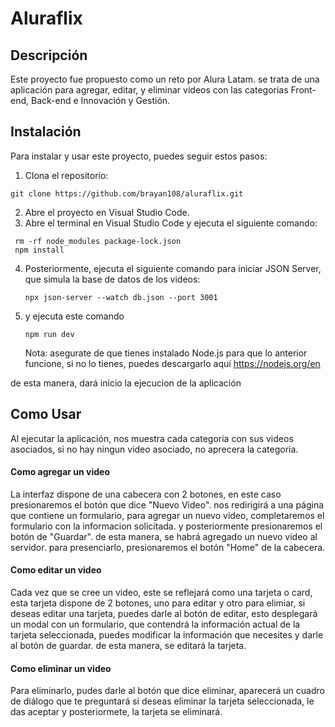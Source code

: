 # Aluraflix


## Descripción
Este proyecto fue propuesto como un reto por Alura Latam. se trata de una aplicación para agregar, editar, y eliminar videos con las categorias Front-end, Back-end e Innovación y Gestión.


## Instalación
Para instalar y usar este proyecto, puedes seguir estos pasos:

 1. Clona el repositorio:
   ```
   git clone https://github.com/brayan108/aluraflix.git
   ```
2. Abre el proyecto en Visual Studio Code.
3. Abre el terminal en Visual Studio Code y ejecuta el siguiente comando:
  ```
   rm -rf node_modules package-lock.json
   npm install
   ```
4. Posteriormente, ejecuta el siguiente comando para iniciar JSON Server, que simula la base de datos de los videos:
   ```
   npx json-server --watch db.json --port 3001
   ```
5. y ejecuta este comando
   ```
   npm run dev
   ```
   Nota: asegurate de que tienes instalado Node.js para que lo anterior funcione, si no lo tienes, puedes descargarlo aquí https://nodejs.org/en

de esta manera, dará inicio la ejecucion de la aplicación

## Como Usar
Al ejecutar la aplicación, nos muestra cada categoria con sus videos asociados, si no hay ningun video asociado, no aprecera la categoria.

#### Como agregar un video
La interfaz dispone de una cabecera con 2 botones, en este caso presionaremos el botón que dice "Nuevo Video". nos redirigirá a una página que contiene un formulario, 
para agregar un nuevo video, completaremos el formulario con la informacion solicitada. y posteriormente presionaremos el botón de "Guardar". 
de esta manera, se habrá agregado un nuevo video al servidor. para presenciarlo, presionaremos el botón "Home" de la cabecera. 


#### Como editar un video
Cada vez que se cree un video, este se reflejará como una tarjeta o card, esta tarjeta dispone de 2 botones, uno para editar y otro para elimiar, si deseas editar una tarjeta, puedes darle
al botón de editar, esto desplegará un modal con un formulario, que contendrá la información actual de la tarjeta seleccionada, puedes modificar la información que necesites y darle al botón de guardar.
de esta manera, se editará la tarjeta.


#### Como eliminar un video
Para eliminarlo, pudes darle al botón que dice eliminar, aparecerá un cuadro de diálogo que te preguntará si deseas eliminar la tarjeta seleccionada, le das aceptar y posteriormete, la tarjeta se eliminará.
